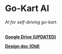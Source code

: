 # Go-Kart AI
###### AI for self-driving go-kart.

__[Google Drive (UPDATED) ](https://drive.google.com/open?id=0B0jf70Ozjo61Y29xN1paZFhmM1k)__

__[Design doc (Old)](https://docs.google.com/document/d/1E0Wp-5Nq-G63zqMJN1eicz02d2_IHPn2qQ_b_EkzGG0/edit?usp=sharing)__


